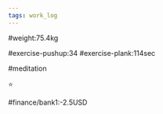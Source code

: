 ```yaml
---
tags: work_log
---
```


#weight:75.4kg

#exercise-pushup:34
#exercise-plank:114sec

#meditation

⭐

#finance/bank1:-2.5USD

